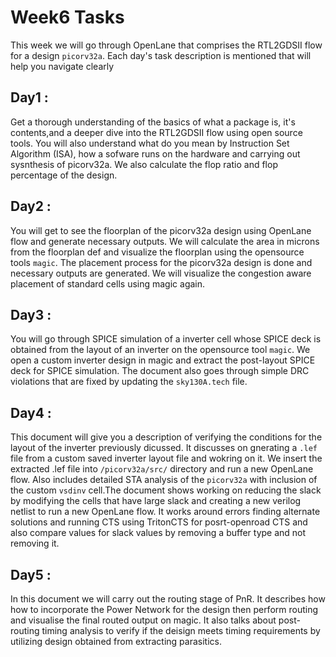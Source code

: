 # Week6 Tasks
This week we will go through OpenLane that comprises the RTL2GDSII flow for a design `picorv32a`. Each day's task description is mentioned that will help you navigate clearly

## Day1 : 
Get a thorough understanding of the basics of what a package is, it's contents,and a deeper dive into the RTL2GDSII flow using open source tools. You will also understand what do you mean by Instruction Set Algorithm (ISA), how a sofware runs on the hardware and carrying out sysnthesis of picorv32a. We also calculate the flop ratio and flop percentage of the design. 

## Day2 :
You will get to see the floorplan of the picorv32a design using OpenLane flow and generate necessary outputs. We will calculate the area in microns from the floorplan def and visualize the floorplan using the opensource tools `magic`. The placement process for the picorv32a design is done and necessary outputs are generated. We will visualize the congestion aware placement of standard cells using magic again.

## Day3 :
You will go through SPICE simulation of a inverter cell whose SPICE deck is obtained from the layout of an inverter on the opensource tool `magic`. We open a custom inverter design in magic and extract the post-layout SPICE deck for SPICE simulation. The document also goes through simple DRC violations that are fixed by updating the `sky130A.tech` file.

## Day4 :
This document will give you a description of verifying the conditions for the layout of the inverter previously dicussed. It discusses on gnerating a `.lef` file from a custom saved inverter layout file and wokring on it. We insert the extracted .lef file into `/picorv32a/src/` directory and run a new OpenLane flow. Also includes detailed STA analysis of the `picorv32a` with inclusion of the custom `vsdinv` cell.The document shows working on reducing the slack by modifying the cells that have large slack and creating a new verilog netlist to run a new OpenLane flow. It works around errors finding alternate solutions and running CTS using TritonCTS for posrt-openroad CTS and also compare values for slack values by removing a buffer type and not removing it.

## Day5 :
In this document we will carry out the routing stage of PnR. It describes how how to incorporate the Power Network for the design then perform routing and visualise the final routed output on magic. It also talks about post-routing timing analysis to verify if the deisign meets timing requirements by utilizing design obtained from extracting parasitics.